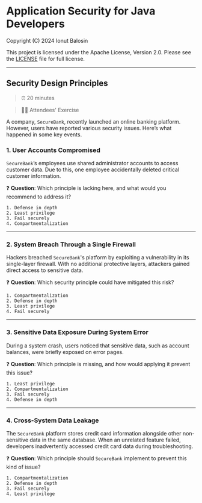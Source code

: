 # Application Security for Java Developers

Copyright (C) 2024 Ionut Balosin

This project is licensed under the Apache License, Version 2.0.
Please see the [LICENSE](license/LICENSE) file for full license.

---

## Security Design Principles

> ⏰ 20 minutes

> 👨‍🎓 Attendees' Exercise

A company, `SecureBank`, recently launched an online banking platform. However, users have reported various security issues. Here’s what happened in some key events.

### 1. User Accounts Compromised

`SecureBank`’s employees use shared administrator accounts to access customer data. Due to this, one employee accidentally deleted critical customer information.

❓ **Question**: Which principle is lacking here, and what would you recommend to address it?

    1. Defense in depth
    2. Least privilege
    3. Fail securely
    4. Compartmentalization

---

### 2. System Breach Through a Single Firewall

Hackers breached `SecureBank`'s platform by exploiting a vulnerability in its single-layer firewall. With no additional protective layers, attackers gained direct access to sensitive data.

❓ **Question**: Which security principle could have mitigated this risk?

    1. Compartmentalization
    2. Defense in depth
    3. Least privilege
    4. Fail securely

---

### 3. Sensitive Data Exposure During System Error

During a system crash, users noticed that sensitive data, such as account balances, were briefly exposed on error pages.

❓ **Question**: Which principle is missing, and how would applying it prevent this issue?

    1. Least privilege
    2. Compartmentalization
    3. Fail securely
    4. Defense in depth

---

### 4. Cross-System Data Leakage

The `SecureBank` platform stores credit card information alongside other non-sensitive data in the same database. When an unrelated feature failed, developers inadvertently accessed credit card data during troubleshooting.

❓ **Question**: Which principle should `SecureBank` implement to prevent this kind of issue?

    1. Compartmentalization
    2. Defense in depth
    3. Fail securely
    4. Least privilege